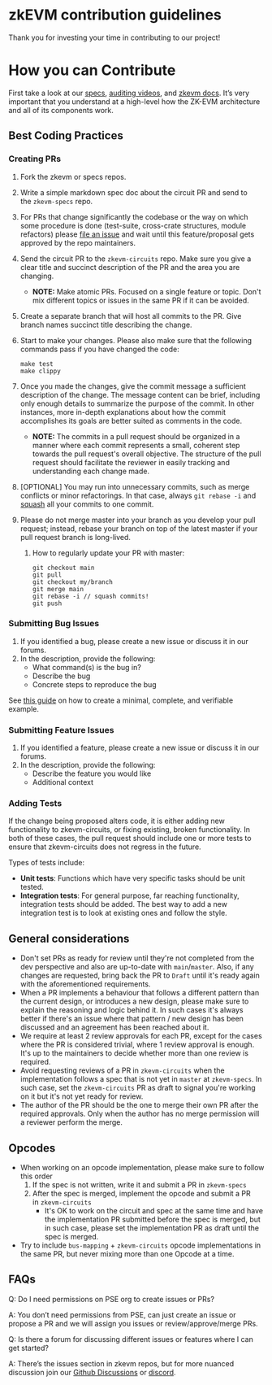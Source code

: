 # zkEVM contribution guidelines

Thank you for investing your time in contributing to our project!

# How you can Contribute

First take a look at our [specs](https://github.com/privacy-scaling-explorations/zkevm-specs), [auditing videos](https://www.youtube.com/watch?v=HhHTho2QZa4), and [zkevm docs](https://github.com/privacy-scaling-explorations/zkevm-docs). It’s very important that you understand at a high-level how the ZK-EVM architecture and all of its components work.

## Best Coding Practices

### Creating PRs

1. Fork the zkevm or specs repos.
2. Write a simple markdown spec doc about the circuit PR and send to the `zkevm-specs` repo.
3. For PRs that change significantly the codebase or the way on which some procedure is done (test-suite, cross-crate structures, module refactors) please [file an issue](https://github.com/privacy-scaling-explorations/zkevm-circuits/issues/new/choose) and wait until this feature/proposal gets approved by the repo maintainers.
4. Send the circuit PR to the `zkevm-circuits` repo. Make sure you give a clear title and succinct description of the PR and the area you are changing. 
    - ******************NOTE:****************** Make atomic PRs. Focused on a single feature or topic. Don't mix different topics or issues in the same PR if it can be avoided.
5. Create a separate branch that will host all commits to the PR. Give branch names succinct title describing the change.
6. Start to make your changes. Please also make sure that the following commands pass if you have changed the code:
    
    ```
    make test
    make clippy
    ```
    
7. Once you made the changes, give the commit message a sufficient description of the change. The message content can be brief, including only enough details to summarize the purpose of the commit. In other instances, more in-depth explanations about how the commit accomplishes its goals are better suited as comments in the code.
    - ******************NOTE:****************** The commits in a pull request should be organized in a manner where each commit represents a small, coherent step towards the pull request's overall objective. The structure of the pull request should facilitate the reviewer in easily tracking and understanding each change made.
8. [OPTIONAL] You may run into unnecessary commits, such as merge conflicts or minor refactorings. In that case, always `git rebase -i`  and [squash](https://www.git-tower.com/learn/git/faq/git-squash) all your commits to one commit. 
9. Please do not merge master into your branch as you develop your pull request; instead, rebase your branch on top of the latest master if your pull request branch is long-lived.
    1. How to regularly update your PR with master:
        
        ```
        git checkout main
        git pull
        git checkout my/branch
        git merge main
        git rebase -i // squash commits!
        git push
        ```
        

### Submitting Bug Issues

1. If you identified a bug, please create a new issue or discuss it in our forums. 
2. In the description, provide the following:
    - What command(s) is the bug in?
    - Describe the bug
    - Concrete steps to reproduce the bug

See [this guide](https://stackoverflow.com/help/mcve) on how to create a minimal, complete, and verifiable example.

### Submitting Feature Issues

1. If you identified a feature, please create a new issue or discuss it in our forums. 
2. In the description, provide the following:
    - Describe the feature you would like
    - Additional context

### Adding Tests

If the change being proposed alters code, it is either adding new functionality to zkevm-circuits, or fixing existing, broken functionality. In both of these cases, the pull request should include one or more tests to ensure that zkevm-circuits does not regress in the future.

Types of tests include:

- **Unit tests**: Functions which have very specific tasks should be unit tested.
- **Integration tests**: For general purpose, far reaching functionality, integration tests should be added. The best way to add a new integration test is to look at existing ones and follow the style.

## General considerations

- Don't set PRs as ready for review until they're not completed from the dev perspective and also are up-to-date with `main`/`master`. Also, if any changes are requested, bring back the PR to `Draft` until it's ready again with the aforementioned requirements.
- When a PR implements a behaviour that follows a different pattern than the current design, or introduces a new design, please make sure to explain the reasoning and logic behind it. In such cases it's always better if there's an issue where that pattern / new design has been discussed and an agreement has been reached about it.
- We require at least 2 review approvals for each PR, except for the cases where the PR is considered trivial, where 1 review approval is enough. It's up to the maintainers to decide whether more than one review is required.
- Avoid requesting reviews of a PR in `zkevm-circuits` when the implementation follows a spec that is not yet in `master` at `zkevm-specs`. In such case, set the `zkevm-circuits` PR as draft to signal you're working on it but it's not yet ready for review.
- The author of the PR should be the one to merge their own PR after the required approvals. Only when the author has no merge permission will a reviewer perform the merge.

## Opcodes

- When working on an opcode implementation, please make sure to follow this order
    1. If the spec is not written, write it and submit a PR in `zkevm-specs`
    2. After the spec is merged, implement the opcode and submit a PR in `zkevm-circuits`
        - It's OK to work on the circuit and spec at the same time and have the implementation PR submitted before the spec is merged, but in such case, please set the implementation PR as draft until the spec is merged.
- Try to include `bus-mapping` + `zkevm-circuits` opcode implementations in the same PR, but never mixing more than one Opcode at a time.

## FAQs

Q: Do I need permissions on PSE org to create issues or PRs?

A: You don’t need permissions from PSE, can just create an issue or propose a PR and we will assign you issues or review/approve/merge PRs. 

Q: Is there a forum for discussing different issues or features where I can get started?

A: There’s the issues section in zkevm repos, but for more nuanced discussion join our [Github Discussions](https://github.com/privacy-scaling-explorations/zkevm-circuits/discussions) or [discord](https://discord.gg/BvcMkbKN).
